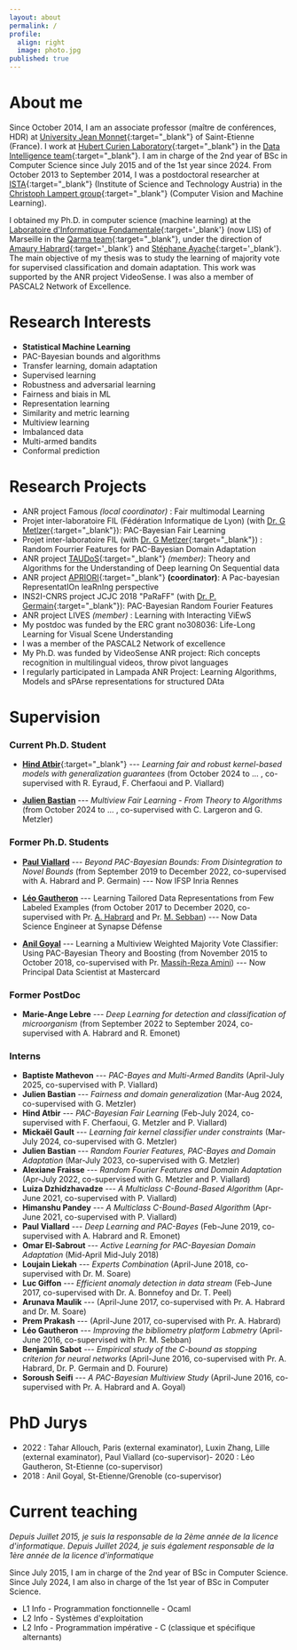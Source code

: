 ```yaml
---
layout: about
permalink: /
profile:
  align: right
  image: photo.jpg
published: true
---
```


# About me

Since October 2014, I am an associate professor (maître de conférences, HDR) at [University Jean Monnet](https://portail.univ-st-etienne.fr){:target="_blank"} of Saint-Etienne (France).
I work at [Hubert Curien Laboratory](http://laboratoirehubertcurien.fr){:target="_blank"} in the [Data Intelligence team](https://laboratoirehubertcurien.univ-st-etienne.fr/en/teams/data-intelligence.html){:target="_blank"}. I am in charge of the 2nd year of BSc in Computer Science since July 2015 and of the 1st year since 2024. From October 2013 to September 2014, I was a postdoctoral researcher at [ISTA](https://ist.ac.at/){:target="_blank"} (Institute of Science and Technology Austria) in the [Christoph Lampert group](http://pub.ist.ac.at/~chl/){:target="_blank"} (Computer Vision and Machine Learning).

I obtained my Ph.D. in computer science (machine learning) at the [Laboratoire d'Informatique Fondamentale](https://www.lis-lab.fr){:target='_blank'} (now LIS) of Marseille in the [Qarma team](https://qarma.lis-lab.fr){:target="_blank"}, under the direction of [Amaury Habrard](https://perso.univ-st-etienne.fr/habrarda/){:target='_blank'} and [Stéphane Ayache](https://stephane-ayache.pedaweb.univ-amu.fr/wordpress/){:target='_blank'}. The main objective of my thesis was to study the learning of majority vote for supervised classification and domain adaptation. This work was supported by the ANR project VideoSense. I was also a member of PASCAL2 Network of Excellence.


# Research Interests

- **Statistical Machine Learning**
- PAC-Bayesian bounds and algorithms
- Transfer learning, domain adaptation
- Supervised learning
- Robustness and adversarial learning
- Fairness and biais in ML
- Representation learning
- Similarity and metric learning
- Multiview learning
- Imbalanced data 
- Multi-armed bandits
- Conformal prediction


# Research Projects
- ANR project Famous *(local coordinator)* : <titre>Fair multimodal Learning</titre>
- Projet inter-laboratoire FIL (Fédération Informatique de Lyon) (with [Dr. G Metlzer](https://guillaumemetzler.github.io"){:target="_blank"}): <titre>PAC-Bayesian Fair Learning</titre>
- Projet inter-laboratoire FIL (with [Dr. G Metlzer](https://guillaumemetzler.github.io"){:target="_blank"}) :	<titre>Random Fourrier Features for PAC-Bayesian Domain Adaptation</titre>
- ANR project [TAUDoS](https://perso.univ-st-etienne.fr/er101405/TAUDoS/){:target="_blank"} *(member)*:	 <titre>Theory and Algorithms for the Understanding of Deep learning On Sequential data</titre>
- ANR project [APRIORI](https://project.inria.fr/apriori/){:target="_blank"} **(coordinator)**:  <titre>A Pac-bayesian RepresentatIOn leaRnIng perspective</titre>
- INS2I-CNRS project JCJC 2018 "PaRaFF" (with [Dr. P. Germain](https://www.pascalgermain.info){:target="_blank"}): <titre>PAC-Bayesian Random Fourier Features</titre>
- ANR project LIVES *(member)* : <titre> Learning with Interacting ViEwS</titre>
- My postdoc was funded by the ERC grant no308036: <titre>Life-Long Learning for Visual Scene Understanding</titre>
- I was a member of the PASCAL2 Network of excellence
- My Ph.D. was funded by VideoSense ANR project: <titre>Rich concepts recognition in multilingual videos, throw pivot languages</titre><br />
- I regularly participated in Lampada ANR Project: <titre> Learning Algorithms, Models and sPArse representations for structured DAta</titre>

# Supervision

### Current Ph.D. Student

- [**Hind Atbir**](https://hatbir.gitlab.io/){:target="_blank"} --- *Learning fair and robust kernel-based models with generalization guarantees*  (from October 2024 to ... , co-supervised with R. Eyraud, F. Cherfaoui and P. Viallard)

- [**Julien Bastian**]() --- *Multiview Fair Learning - From Theory to Algorithms*  (from October 2024 to ... , co-supervised with C. Largeron and G. Metzler)

### Former Ph.D. Students

- <a href="https://paulviallard.github.io/" target="_blank">**Paul Viallard**</a> --- <i>Beyond PAC-Bayesian Bounds: From Disintegration to Novel Bounds</i>  (from September 2019 to December 2022, co-supervised with A. Habrard and P. Germain) --- Now IFSP Inria Rennes

- <a href="https://leogautheron.github.io/" target="_blank">**Léo Gautheron**</a> --- Learning Tailored Data Representations from Few Labeled Examples (from October 2017 to December 2020, co-supervised with Pr. <a href="http://perso.univ-st-etienne.fr/habrarda/" target="_blank">A. Habrard</a> and Pr. <a href="http://perso.univ-st-etienne.fr/sebbanma/" target="_blank">M. Sebban</a>) --- Now Data Science Engineer at Synapse Défense

- <a href="https://www.linkedin.com/in/anilgoyal91" target="_blank">**Anil Goyal**</a> --- Learning a Multiview Weighted Majority Vote Classifier: Using PAC-Bayesian Theory and Boosting  (from November 2015 to October 2018, co-supervised with Pr. <a href="http://ama.liglab.fr/~amini/" target="_blank">Massih-Reza Amini</a>) --- Now Principal Data Scientist at Mastercard 

### Former PostDoc 
- **Marie-Ange Lebre** --- *Deep Learning for detection and classification of microorganism*  (from September 2022 to September 2024, co-supervised with A. Habrard and R. Emonet)

### Interns
- **Baptiste Mathevon** --- *PAC-Bayes and Multi-Armed Bandits* (April-July 2025, co-supervised with P. Viallard)
- **Julien Bastian** --- *Fairness and domain generalization* (Mar-Aug 2024, co-supervised with G. Metzler)<br />
- **Hind Atbir** --- <i>PAC-Bayesian Fair Learning</i> (Feb-July 2024, co-supervised with F. Cherfaoui, G. Metzler and P. Viallard)
- <b>Mickaël Gault</b> --- <i>Learning fair kernel classifier under constraints</i> (Mar-July 2024, co-supervised with G. Metzler)
- <b>Julien Bastian</b> --- <i>Random Fourier Features, PAC-Bayes and Domain Adaptation</i> (Mar-July 2023, co-supervised with G. Metzler)
- <b>Alexiane Fraisse</b> --- <i>Random Fourier Features and Domain Adaptation</i> (Apr-July 2022, co-supervised with G. Metzler and P. Viallard)
- <b>Luiza Dzhidzhavadze</b> --- <i>A Multiclass C-Bound-Based Algorithm</i> (Apr-June 2021, co-supervised with P. Viallard)
- <b>Himanshu Pandey</b> --- <i>A Multiclass C-Bound-Based Algorithm</i> (Apr-June 2021, co-supervised with P. Viallard)
- <b>Paul Viallard</b> --- <i>Deep Learning and PAC-Bayes</i>  (Feb-June 2019, co-supervised with A. Habrard and R. Emonet)
- <b>Omar El-Sabrout</b>  --- <i>Active Learning for PAC-Bayesian Domain Adaptation</i> (Mid-April Mid-July 2018) <br />
- <b>Loujain Liekah</b> --- <i>Experts Combination</i> (April-June 2018, co-supervised with Dr. M. Soare)
- <b>Luc Giffon</b> --- <i>Efficient anomaly detection in data stream</i> (Feb-June 2017, co-supervised with Dr. A. Bonnefoy and Dr. T. Peel)
- <b>Arunava Maulik</b> --- (April-June 2017, co-supervised with Pr. A. Habrard and Dr. M. Soare)
- <b>Prem Prakash</b> ---  (April-June 2017, co-supervised with Pr. A. Habrard)
- <b>Léo Gautheron</b> --- <i>Improving the bibliometry platform Labmetry</i> (April-June 2016, co-supervised with Pr. M. Sebban)
- <b>Benjamin Sabot</b> --- <i>Empirical study of the C-bound as stopping criterion for neural networks</i> (April-June 2016, co-supervised with Pr. A. Habrard, Dr. P. Germain and D. Fourure)
- <b>Soroush Seifi</b> --- <i>A PAC-Bayesian Multiview Study</i> (April-June 2016, co-supervised with Pr. A. Habrard and A. Goyal)

# PhD Jurys
- 2022 : Tahar Allouch, Paris (external examinator), Luxin Zhang, Lille (external examinator), Paul Viallard (co-supervisor)- 2020 : Léo Gautheron, St-Etienne (co-supervisor)
- 2018 : Anil Goyal, St-Etienne/Grenoble (co-supervisor)


# Current teaching
*Depuis Juillet 2015, je suis la responsable de la 2ème année de la licence d'informatique.* 
*Depuis Juillet 2024, je suis également responsable de la 1ère année de la licence d'informatique*

Since July 2015, I am in charge of the 2nd year of BSc in Computer Science.
Since July 2024, I am also in charge of the 1st year of BSc in Computer Science. 

- L1 Info - Programmation fonctionnelle - Ocaml
- L2 Info - Systèmes d'exploitation
- L2 Info - Programmation impérative - C (classique et spécifique alternants)





